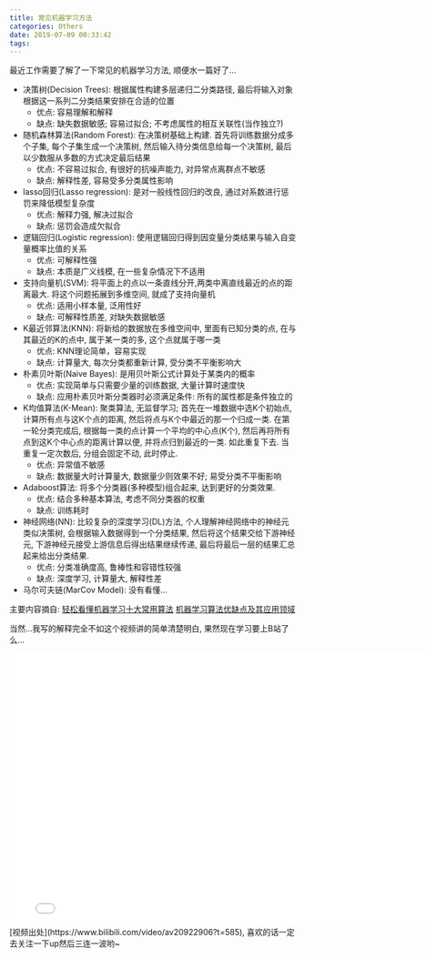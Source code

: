 ```yaml
---
title: 常见机器学习方法
categories: Others
date: 2019-07-09 00:33:42
tags:
---
```


最近工作需要了解了一下常见的机器学习方法, 顺便水一篇好了...

<!-- 摘要部分 -->
<!-- more -->


- 决策树(Decision Trees): 根据属性构建多层递归二分类路径, 最后将输入对象根据这一系列二分类结果安排在合适的位置
  + 优点: 容易理解和解释
  + 缺点: 缺失数据敏感; 容易过拟合; 不考虑属性的相互关联性(当作独立?)
- 随机森林算法(Random Forest): 在决策树基础上构建. 首先将训练数据分成多个子集, 每个子集生成一个决策树, 然后输入待分类信息给每一个决策树, 最后以少数服从多数的方式决定最后结果
  + 优点: 不容易过拟合, 有很好的抗噪声能力, 对异常点离群点不敏感
  + 缺点: 解释性差, 容易受多分类属性影响
- lasso回归(Lasso regression): 是对一般线性回归的改良, 通过对系数进行惩罚来降低模型复杂度
  + 优点: 解释力强, 解决过拟合
  + 缺点: 惩罚会造成欠拟合
- 逻辑回归(Logistic regression): 使用逻辑回归得到因变量分类结果与输入自变量概率比值的关系
  + 优点: 可解释性强
  + 缺点: 本质是广义线模, 在一些复杂情况下不适用
- 支持向量机(SVM): 将平面上的点以一条直线分开,两类中离直线最近的点的距离最大. 将这个问题拓展到多维空间, 就成了支持向量机
  + 优点: 适用小样本量, 泛用性好
  + 缺点: 可解释性质差, 对缺失数据敏感
- K最近邻算法(KNN): 将新给的数据放在多维空间中, 里面有已知分类的点, 在与其最近的K的点中, 属于某一类的多, 这个点就属于哪一类
  + 优点: KNN理论简单，容易实现
  + 缺点: 计算量大, 每次分类都重新计算, 受分类不平衡影响大
- 朴素贝叶斯(Naive Bayes): 是用贝叶斯公式计算处于某类内的概率
  + 优点: 实现简单与只需要少量的训练数据, 大量计算时速度快
  + 缺点: 应用朴素贝叶斯分类器时必须满足条件: 所有的属性都是条件独立的
- K均值算法(K-Mean): 聚类算法, 无监督学习; 首先在一堆数据中选K个初始点, 计算所有点与这K个点的距离, 然后将点与K个中最近的那一个归成一类. 在第一轮分类完成后, 根据每一类的点计算一个平均的中心点(K个), 然后再将所有点到这K个中心点的距离计算以便, 并将点归到最近的一类. 如此重复下去. 当重复一定次数后, 分组会固定不动, 此时停止.
  + 优点: 异常值不敏感
  + 缺点: 数据量大时计算量大, 数据量少则效果不好; 易受分类不平衡影响
- Adaboost算法: 将多个分类器(多种模型)组合起来, 达到更好的分类效果.
  + 优点: 结合多种基本算法, 考虑不同分类器的权重
  + 缺点: 训练耗时
- 神经网络(NN): 比较复杂的深度学习(DL)方法, 个人理解神经网络中的神经元类似决策树, 会根据输入数据得到一个分类结果, 然后将这个结果交给下游神经元, 下游神经元接受上游信息后得出结果继续传递, 最后将最后一层的结果汇总起来给出分类结果.
  + 优点: 分类准确度高, 鲁棒性和容错性较强
  + 缺点: 深度学习, 计算量大, 解释性差
- 马尔可夫链(MarCov Model): 没有看懂...


主要内容摘自:
[轻松看懂机器学习十大常用算法](https://cloud.tencent.com/developer/article/1006091)
[机器学习算法优缺点及其应用领域](https://blog.csdn.net/mach_learn/article/details/39501849)

当然...我写的解释完全不如这个视频讲的简单清楚明白, 果然现在学习要上B站了么...
<iframe src="//player.bilibili.com/player.html?aid=20922906&cid=34291885&page=1" width="780" height="480" scrolling="no" border="0" frameborder="no" framespacing="0" allowfullscreen="true"> </iframe>
[视频出处](https://www.bilibili.com/video/av20922906?t=585), 喜欢的话一定去关注一下up然后三连一波哟~